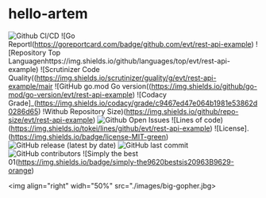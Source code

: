 # hello-artem

![Github Cl/CD](https://img.shields.io/github/workflow/status/evt/rest-api-example/Go) 
![Go Reportl(https://goreportcard.com/badge/github.com/evt/rest-api-example) 
![Repository Top Languagenhttps://img.shields.io/github/languages/top/evt/rest-api-example) 
![Scrutinizer Code Quality((https://img.shields.io/scrutinizer/guality/g/evt/rest-api-example/mair 
![GitHub  go.mod Go version((https://img.shields.io/github/go-mod/go-version/evt/rest-api-example) 
![Codacy Grade]_(https://img.shields.io/codacy/grade/c9467ed47e064b1981e53862d0286d65) 
!Withub Repository Size)(https://img.shields.io/github/repo-size/evt/rest-api-example) 
![Github Open Issues](https://img.shields.io/github/issues/evt/rest-api-example) 
![Lines of code)(https://img.shields.io/tokei/lines/github/evt/rest-api-example) 
![License].(https://img.shields.io/badge/license-MIT-green) 
![GitHub release (latest by date)](https://img.shields.io/github/v/release/evt/rest-api-example) 
![GitHub last commit](https://img.shields.io/github/last-commit/evt/rest-api-example) 
![GitHub contributors](https://img.shields.io/github/contributors/evt/rest-api-example) 
![Simply the best  01(https://img.shields.io/badge/simply-the9620bestsis20963B9629-orange) 

<img align="right" widh="50%" src="./images/big-gopher.jbg>
